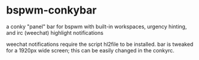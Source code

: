 bspwm-conkybar
==============

a conky "panel" bar for bspwm with built-in workspaces, urgency hinting, and irc (weechat) highlight notifications

weechat notifications require the script hl2file to be installed.
bar is tweaked for a 1920px wide screen; this can be easily changed in the conkyrc.
